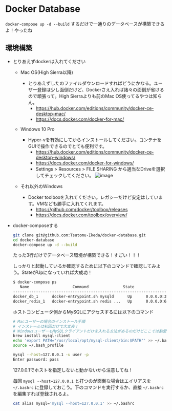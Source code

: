 # Docker Database

`docker-compose up -d --build` するだけで一通りのデータベースが構築できるよ！やったね

## 環境構築
- とりあえずdockerは入れてください
  - Mac OS(High Sierra以降)
    - とりあえずしたのファイルダウンロードすればどうにかなる。ユーザー登録は少し面倒だけど、Dockerさえ入れば諸々の面倒が省けるので頑張って。High Sierraよりも前のMac OS使ってるやつは知らん。
      - https://hub.docker.com/editions/community/docker-ce-desktop-mac/
      - https://docs.docker.com/docker-for-mac/
  - Windows 10 Pro
    - Hyper-vを有効にしてからインストールしてください。コンテナをGUIで操作できるのでとても便利です。
      - https://hub.docker.com/editions/community/docker-ce-desktop-windows/
      - https://docs.docker.com/docker-for-windows/
      - Settings > Resources > FILE SHARING から適当なDriveを選択してチェックしてください。
      ![image](https://user-images.githubusercontent.com/43576650/75431538-5259c900-5990-11ea-808d-ce9d196b4e46.png)


  - それ以外のWindows
    - Docker toolboxを入れてください。レガシーだけど安定はしています。VMなども勝手に入れてくれます。
      - https://github.com/docker/toolbox/releases
      - https://docs.docker.com/toolbox/overview/
- docker-composeする
  ```bash
  git clone git@github.com:Tsutomu-Ikeda/docker-database.git
  cd docker-database
  docker-compose up -d --build
  ```

  たった3行だけでデータベース環境が構築できる！すごい！！！

  しっかりと起動しているか確認するために以下のコマンドで確認してみよう。StateがUpになっていれば大成功！
  ```bash
  $ docker-compose ps
     Name                   Command               State                 Ports
  -------------------------------------------------------------------------------------------
  docker_db_1      docker-entrypoint.sh mysqld      Up      0.0.0.0:3306->3306/tcp, 33060/tcp
  docker_redis_1   docker-entrypoint.sh redis ...   Up      0.0.0.0:6379->6379/tcp
  ```

  ホストコンピュータ側からMySQLにアクセスするには以下のコマンド
  ```bash
  # Macユーザーの場合のインストール手順
  # インストールは初回だけで大丈夫！
  # WindowsユーザーもMySQLクライアントだけを入れる方法があるのだけどここでは割愛します。
  brew install mysql-client
  echo 'export PATH="/usr/local/opt/mysql-client/bin:$PATH"' >> ~/.bash_profile
  source ~/.bash_profile

  mysql --host=127.0.0.1 -u user -p
  Enter password: pass
  ```
  127.0.0.1でホストを指定しないと動かないから注意してね！

  毎回 `mysql --host=127.0.0.1` と打つのが面倒な場合はエイリアスを `~/.bashrc` に登録しておこう。下のコマンドを実行するか、直接 `~/.bashrc` を編集すれば登録されるよ。
  ```bash
  cat alias mysql='mysql --host=127.0.0.1' >> ~/.bashrc
  ```
